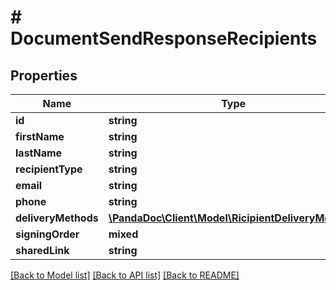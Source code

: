 # # DocumentSendResponseRecipients

## Properties

Name | Type | Description | Notes
------------ | ------------- | ------------- | -------------
**id** | **string** |  | [optional]
**firstName** | **string** |  | [optional]
**lastName** | **string** |  | [optional]
**recipientType** | **string** |  | [optional]
**email** | **string** |  | [optional]
**phone** | **string** |  | [optional]
**deliveryMethods** | [**\PandaDoc\Client\Model\RicipientDeliveryMethods**](RicipientDeliveryMethods.md) |  | [optional]
**signingOrder** | **mixed** |  | [optional]
**sharedLink** | **string** |  | [optional]

[[Back to Model list]](../../README.md#models) [[Back to API list]](../../README.md#endpoints) [[Back to README]](../../README.md)

